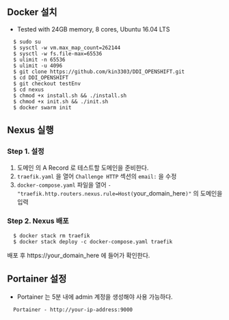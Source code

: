
## Docker 설치

- Tested with 24GB memory, 8 cores,  Ubuntu 16.04 LTS  

```console
  $ sudo su 
  $ sysctl -w vm.max_map_count=262144
  $ sysctl -w fs.file-max=65536
  $ ulimit -n 65536
  $ ulimit -u 4096
  $ git clone https://github.com/kin3303/DDI_OPENSHIFT.git
  $ cd DDI_OPENSHIFT
  $ git checkout testEnv
  $ cd nexus
  $ chmod +x install.sh && ./install.sh
  $ chmod +x init.sh && ./init.sh
  $ docker swarm init
```

## Nexus 실행 
 
###  Step 1. 설정

1. 도메인 의 A Record 로 테스트할 도메인을 준비한다.
2. `traefik.yaml` 을 열어 `Challenge HTTP` 섹션의  `email:`  을 수정 
3. `docker-compose.yaml` 파일을 열어 `- "traefik.http.routers.nexus.rule=Host(`your_domain_here`)"` 의 도메인을 입력

###  Step 2. Nexus 배포

```console
  $ docker stack rm traefik
  $ docker stack deploy -c docker-compose.yaml traefik 
```

배포 후 https://your_domain_here 에 들어가 확인한다.


## Portainer 설정

- Portainer 는 5분 내에 admin 계정을 생성해야 사용 가능하다. 

```
  Portainer - http://your-ip-address:9000
```
